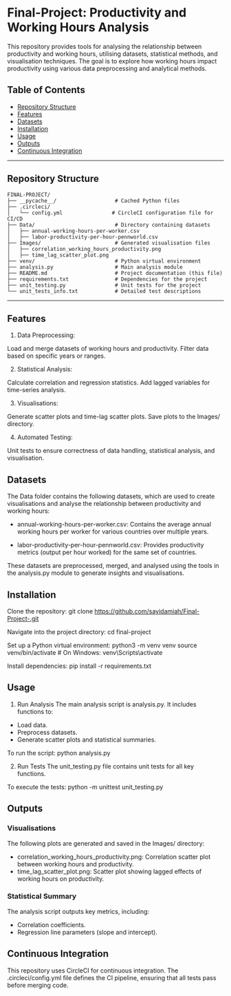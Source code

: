 # Final-Project: Productivity and Working Hours Analysis

This repository provides tools for analysing the relationship between productivity and working hours, utilising datasets, statistical methods, and visualisation techniques. The goal is to explore how working hours impact productivity using various data preprocessing and analytical methods.

## Table of Contents
- [Repository Structure](#repository-structure)
- [Features](#features)
- [Datasets](#datasets)
- [Installation](#installation)
- [Usage](#usage)
- [Outputs](#outputs)
- [Continuous Integration](#continuous-integration)

---

## Repository Structure

```plaintext
FINAL-PROJECT/
├── __pycache__/                   # Cached Python files
├── .circleci/
│   └── config.yml                # CircleCI configuration file for CI/CD
├── Data/                          # Directory containing datasets
│   ├── annual-working-hours-per-worker.csv
│   ├── labor-productivity-per-hour-pennworld.csv
├── Images/                        # Generated visualisation files
│   ├── correlation_working_hours_productivity.png
│   ├── time_lag_scatter_plot.png
├── venv/                          # Python virtual environment
├── analysis.py                    # Main analysis module
├── README.md                      # Project documentation (this file)
├── requirements.txt               # Dependencies for the project
├── unit_testing.py                # Unit tests for the project
└── unit_tests_info.txt            # Detailed test descriptions

``` 

---

## Features

1. Data Preprocessing:

Load and merge datasets of working hours and productivity.
Filter data based on specific years or ranges.

2. Statistical Analysis:

Calculate correlation and regression statistics.
Add lagged variables for time-series analysis.

3. Visualisations:

Generate scatter plots and time-lag scatter plots.
Save plots to the Images/ directory.

4. Automated Testing:

Unit tests to ensure correctness of data handling, statistical analysis, and visualisation.

## Datasets

The Data folder contains the following datasets, which are used to create visualisations and analyse the relationship between productivity and working hours:

- annual-working-hours-per-worker.csv: Contains the average annual working hours per worker for various countries over multiple years.

- labor-productivity-per-hour-pennworld.csv: Provides productivity metrics (output per hour worked) for the same set of countries.

These datasets are preprocessed, merged, and analysed using the tools in the analysis.py module to generate insights and visualisations.

## Installation

Clone the repository:
git clone https://github.com/sayidamiah/Final-Project-.git 

Navigate into the project directory:
cd final-project

Set up a Python virtual environment:
python3 -m venv venv
source venv/bin/activate   # On Windows: venv\Scripts\activate

Install dependencies:
pip install -r requirements.txt

## Usage

1. Run Analysis
The main analysis script is analysis.py. It includes functions to:

- Load data.
- Preprocess datasets.
- Generate scatter plots and statistical summaries.

To run the script: python analysis.py

2. Run Tests
The unit_testing.py file contains unit tests for all key functions. 

To execute the tests: python -m unittest unit_testing.py

## Outputs

### Visualisations

The following plots are generated and saved in the Images/ directory:

- correlation_working_hours_productivity.png: Correlation scatter plot between working hours and productivity.
- time_lag_scatter_plot.png: Scatter plot showing lagged effects of working hours on productivity.

### Statistical Summary
The analysis script outputs key metrics, including:

- Correlation coefficients.
- Regression line parameters (slope and intercept).

## Continuous Integration
This repository uses CircleCI for continuous integration. The .circleci/config.yml file defines the CI pipeline, ensuring that all tests pass before merging code.

